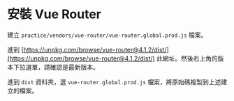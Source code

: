 # 安裝 Vue Router

建立 `practice/vendors/vue-router/vue-router.global.prod.js` 檔案。



進到 [https://unpkg.com/browse/vue-router@4.1.2/dist/](https://unpkg.com/browse/vue-router@4.1.2/dist/) 此網址。然後右上角的版本下拉選單，請確認是最新版本。

進到 `dist` 資料夾，選 `vue-router.global.prod.js` 檔案，將原始碼複製到上述建立的檔案。






